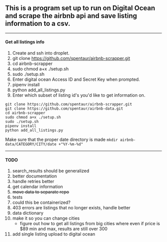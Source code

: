 ## This is a program set up to run on Digital Ocean and scrape the airbnb api and save listing information to a csv.
----
#### Get all listings info
1) Create and ssh into droplet.
2) git clone https://github.com/spentaur/airbnb-scrapper.git
3) cd airbnb-scrapper
4) sudo chmod a+x ./setup.sh
5) sudo ./setup.sh
6) Enter digital ocean Access ID and Secret Key when prompted.
7) pipenv install
8) python add_all_listings.py
9) Enter which subset of listing id's you'd like to get information on.

```
git clone https://github.com/spentaur/airbnb-scrapper.git
git clone https://github.com/spentaur/airbnb-data.git
cd airbnb-scrapper
sudo chmod a+x ./setup.sh
sudo ./setup.sh
pipenv install
python add_all_listings.py
```

Make sure that the proper date directory is made
`mkdir airbnb-data/CATEGORY/CITY/date +"%Y-%m-%d"`

----
#### TODO
1) search_results should be generalized
2) better documentation
3) handle retries better
4) get calendar information
5) ~~move data to separate repo~~
6) tests
7) could this be containerized?
8) 403 errors are listings that no longer exists, handle better
9) data dictionary
10) make it so you can change cities
    - figure out how to get all listings from big cities where even if price
     is $89 min and max, results are still over 300
11) add single listing upload to digital ocean